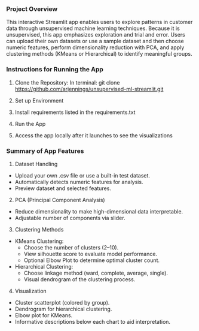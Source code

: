 ### Project Overview ###

This interactive Streamlit app enables users to explore patterns in customer data through unsupervised machine learning techniques. Because it is unsupervised, this app emphasizes exploration and trial and error. Users can upload their own datasets or use a sample dataset and then choose numeric features, perform dimensionality reduction with PCA, and apply clustering methods (KMeans or Hierarchical) to identify meaningful groups.

### Instructions for Running the App ###
1. Clone the Repository: 
In terminal: git clone https://github.com/arjennings/unsupervised-ml-streamlit.git

2. Set up Environment

3. Install requirements listed in the requirements.txt

4. Run the App

5. Access the app locally after it launches to see the visualizations


### Summary of App Features

1. Dataset Handling
- Upload your own .csv file or use a built-in test dataset.
- Automatically detects numeric features for analysis.
- Preview dataset and selected features.

2. PCA (Principal Component Analysis)
- Reduce dimensionality to make high-dimensional data interpretable.
- Adjustable number of components via slider.

3. Clustering Methods
- KMeans Clustering:
  - Choose the number of clusters (2–10).
  - View silhouette score to evaluate model performance.
  - Optional Elbow Plot to determine optimal cluster count.
- Hierarchical Clustering:
  - Choose linkage method (ward, complete, average, single).
  - Visual dendrogram of the clustering process.

4. Visualization
- Cluster scatterplot (colored by group).
- Dendrogram for hierarchical clustering.
- Elbow plot for KMeans.
- Informative descriptions below each chart to aid interpretation.



